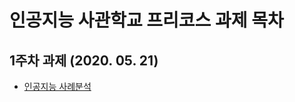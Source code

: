 # 인공지능 사관학교 프리코스 과제 목차

## 1주차 과제 (2020. 05. 21)
 * [인공지능 사례분석](https://colab.research.google.com/drive/1UkBUAIKUzZim_u-cf2YYaOpManJGV97X)
